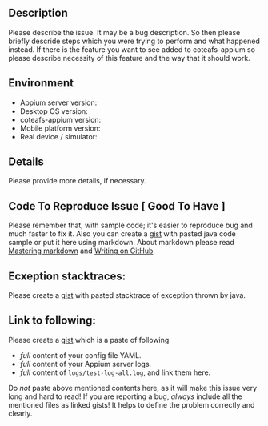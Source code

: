 ## Description

Please describe the issue. It may be a bug description. So then please briefly descride steps which you were trying to perform and what happened instead.
If there is the feature you want to see added to coteafs-appium so please describe necessity of this feature and the way that it should work.

## Environment

* Appium server version:
* Desktop OS version:
* coteafs-appium version:
* Mobile platform version:
* Real device / simulator:

## Details

Please provide more details, if necessary.

## Code To Reproduce Issue [ Good To Have ]

Please remember that, with sample code; it's easier to reproduce bug and much faster to fix it.
Also you can create a [gist](https://gist.github.com) with pasted java code sample or put it here using markdown. About markdown please read [Mastering markdown](https://guides.github.com/features/mastering-markdown/) and 
[Writing on GitHub](https://help.github.com/categories/writing-on-github/)

## Ecxeption stacktraces:

Please create a [gist](https://gist.github.com) with pasted stacktrace of exception thrown by java.

## Link to following:

Please create a [gist](https://gist.github.com) which is a paste of following:
* _full_ content of your config file YAML.
* _full_ content of your Appium server logs.
* _full_ content of `logs/test-log-all.log`, and link them here.

Do _not_ paste above mentioned contents here, as it will make this issue very long and hard to read! 
If you are reporting a bug, _always_ include all the mentioned files as linked gists! It helps to define the problem correctly and clearly. 
